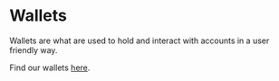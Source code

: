 # Wallets

Wallets are what are used to hold and interact with accounts in a user friendly way.

Find our wallets [here](https://docs.voi.network/ecosystem/wallets/).
